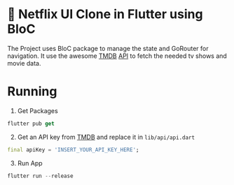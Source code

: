 # 🚀 Netflix UI Clone in Flutter using BloC
The Project uses BloC package to manage the state and GoRouter for navigation. It use the awesome [TMDB](https://www.themoviedb.org/) [API](https://www.themoviedb.org/documentation/api) to fetch the needed tv shows and movie data.

# Running
1. Get Packages
```dart
flutter pub get
```
2. Get an API key from [TMDB](https://www.themoviedb.org/documentation/api) and replace it in `lib/api/api.dart`
```dart
final apiKey = 'INSERT_YOUR_API_KEY_HERE';
```
3. Run App
```dart
flutter run --release
```
